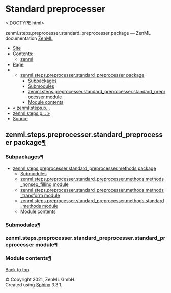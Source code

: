 # Standard preprocesser

&lt;!DOCTYPE html&gt;

zenml.steps.preprocesser.standard\_preprocesser package — ZenML documentation  [ZenML](https://github.com/zenml-io/zenml/tree/298e3797478aed75d04f90ab115f3c52782368a2/docs/sphinx_docs/_build/html/index.html)

*  [Site](https://github.com/zenml-io/zenml/tree/298e3797478aed75d04f90ab115f3c52782368a2/docs/sphinx_docs/_build/html/index.html)
  * Contents:
    * [zenml](https://github.com/zenml-io/zenml/tree/298e3797478aed75d04f90ab115f3c52782368a2/docs/sphinx_docs/_build/html/modules.html)
*  [Page](./)
  * * [zenml.steps.preprocesser.standard\_preprocesser package](./)
      * [Subpackages](./#subpackages)
      * [Submodules](./#submodules)
      * [zenml.steps.preprocesser.standard\_preprocesser.standard\_preprocesser module](./#zenml-steps-preprocesser-standard-preprocesser-standard-preprocesser-module)
      * [Module contents](./#module-contents)
* [ « zenml.steps.p...](../)
* [ zenml.steps.p... »](zenml.steps.preprocesser.standard_preprocesser.methods.md)
*  [Source](https://github.com/zenml-io/zenml/tree/298e3797478aed75d04f90ab115f3c52782368a2/docs/sphinx_docs/_build/html/_sources/zenml.steps.preprocesser.standard_preprocesser.rst.txt)

## zenml.steps.preprocesser.standard\_preprocesser package[¶](./#zenml-steps-preprocesser-standard-preprocesser-package)

### Subpackages[¶](./#subpackages)

* [zenml.steps.preprocesser.standard\_preprocesser.methods package](zenml.steps.preprocesser.standard_preprocesser.methods.md)
  * [Submodules](zenml.steps.preprocesser.standard_preprocesser.methods.md#submodules)
  * [zenml.steps.preprocesser.standard\_preprocesser.methods.methods\_nonseq\_filling module](zenml.steps.preprocesser.standard_preprocesser.methods.md#zenml-steps-preprocesser-standard-preprocesser-methods-methods-nonseq-filling-module)
  * [zenml.steps.preprocesser.standard\_preprocesser.methods.methods\_transform module](zenml.steps.preprocesser.standard_preprocesser.methods.md#zenml-steps-preprocesser-standard-preprocesser-methods-methods-transform-module)
  * [zenml.steps.preprocesser.standard\_preprocesser.methods.standard\_methods module](zenml.steps.preprocesser.standard_preprocesser.methods.md#zenml-steps-preprocesser-standard-preprocesser-methods-standard-methods-module)
  * [Module contents](zenml.steps.preprocesser.standard_preprocesser.methods.md#module-contents)

### Submodules[¶](./#submodules)

### zenml.steps.preprocesser.standard\_preprocesser.standard\_preprocesser module[¶](./#zenml-steps-preprocesser-standard-preprocesser-standard-preprocesser-module)

### Module contents[¶](./#module-contents)

 [Back to top](./)

 © Copyright 2021, ZenML GmbH.  
 Created using [Sphinx](http://sphinx-doc.org/) 3.3.1.  


